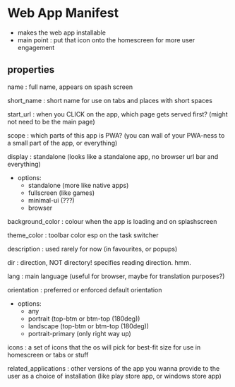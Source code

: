 # Web App Manifest

- makes the web app installable
- main point : put that icon onto the homescreen for more user engagement

## properties
name : full name, appears on spash screen

short_name : short name for use on tabs and places with short spaces

start_url : when you CLICK on the app, which page gets served first? (might not need to be the main page)

scope : which parts of this app is PWA? (you can wall of your PWA-ness to a small part of the app, or everything)

display : standalone (looks like a standalone app, no browser url bar and everything)
- options:
	- standalone (more like native apps)
	- fullscreen (like games)
	- minimal-ui (???)
	- browser

background_color : colour when the app is loading and on splashscreen

theme_color : toolbar color esp on the task switcher

description : used rarely for now (in favourites, or popups)

dir : direction, NOT directory! specifies reading direction. hmm.

lang : main language (useful for browser, maybe for translation purposes?)

orientation : preferred or enforced default orientation
- options:
	- any
	- portrait (top-btm or btm-top (180deg))
	- landscape (top-btm or btm-top (180deg))
	- portrait-primary (only right way up)

icons : a set of icons that the os will pick for best-fit size for use in homescreen or tabs or stuff

related_applications : other versions of the app you wanna provide to the user as a choice of installation (like play store app, or windows store app)
